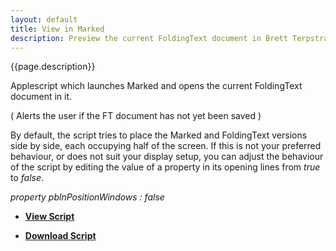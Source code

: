 ```yaml
---
layout: default
title: View in Marked
description: Preview the current FoldingText document in Brett Terpstra's [Marked](http://markedapp.com) 
---
```


{{page.description}}

Applescript which launches Marked and opens the current FoldingText document in it.

( Alerts the user if the FT document has not yet been saved )

By default, the script tries to place the Marked and FoldingText versions side by side, each occupying half of the screen.
If this is not your preferred behaviour, or does not suit your display setup, you can adjust the behaviour of the script by editing the value of a property in its opening lines from *true* to *false*.

*property pblnPositionWindows : false*




- [**View Script**](https://github.com/RobTrew/tree-tools/blob/master/FoldingText%20scripts/Decorating%20outlines%20with%20Markdown/ViewInMarked.applescript)
 
- [**Download Script**](https://github.com/RobTrew/tree-tools/blob/master/FoldingText%20scripts/Decorating%20outlines%20with%20Markdown/ViewInMarked.scpt?raw=true)